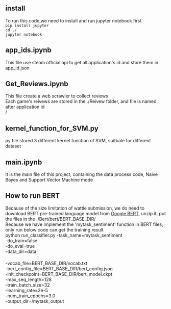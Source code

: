 ## install
To run this code,we need to install and run jupyter notebook first
<br>
``
pip install jupyter
``
<br>
``
cd ./
``
<br>
``
jupyter notebook
``

## app_ids.ipynb
This file use steam official api to get all application's id and store them in app_id.json

## Get_Reviews.ipynb
This file create a web scrawler to collect reviews <br>
Each game's reivews are stored in the ./Reivew folder, and file is named after application id <br>/
## kernel_function_for_SVM.py
py file stored 3 different kernel function of SVM, suitbale for different dataset

## main.ipynb
It is the main file of this project, containing the data process code, Naive Bayes and Support Vector Machine mode <br>

## How to run BERT
Because of the size limitation of wattle submission, we do need to download BERT pre-trained language model from [Google BERT](https://storage.googleapis.com/bert_models/2019_05_30/wwm_uncased_L-24_H-1024_A-16.zip), unzip it, put the files in the ./Bert/bert/BERT_BASE_DIR/
<br>
Because we have implement the 'mytask_sentiment' function in BERT files, only run below code can get the training result
<br>
python run_classifier.py  -task_name=mytask_sentiment <br>
                          -do_train=false          <br>
                          -do_eval=true         <br>
                          -data_dir=data    <br>　　　　　　       
                          -vocab_file=BERT_BASE_DIR/vocab.txt       <br>
                          -bert_config_file=BERT_BASE_DIR/bert_config.json      <br>
                          -init_checkpoint=BERT_BASE_DIR/bert_model.ckpt      <br>
                          -max_seq_length=128           <br>
                          -train_batch_size=32          <br>
                          -learning_rate=2e-5           <br>
                          -num_train_epochs=3.0         <br>
                          -output_dir=/mytask_output          <br>


